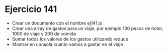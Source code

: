 # Ejercicio 141

- Crear un documento con el nombre ej141.js
- Crear una array de gastos para un viaje, por ejemplo 100 pesos de hotel, 1000 de viaje y 200 de comida
- Sumar todos los valores de los gastos utilizando reduce
- Mostrar en consola cuanto vamos a gastar en el viaje
